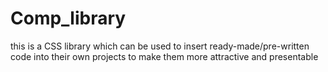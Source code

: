 # Comp_library

this is a CSS library which can be used to insert ready-made/pre-written
code into their own projects to make them more attractive and presentable
